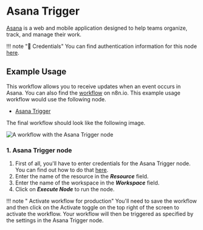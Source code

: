 # Asana Trigger

[Asana](https://asana.com/) is a web and mobile application designed to help teams organize, track, and manage their work.

!!! note "🔑 Credentials"
    You can find authentication information for this node [here](/workflow/integrations/credentials/asana/).


## Example Usage

This workflow allows you to receive updates when an event occurs in Asana. You can also find the [workflow](https://n8n.io/workflows/654) on n8n.io. This example usage workflow would use the following node.
- [Asana Trigger]()

The final workflow should look like the following image.

![A workflow with the Asana Trigger node](/_images/integrations/trigger-nodes/asanatrigger/workflow.png)

### 1. Asana Trigger node

1. First of all, you'll have to enter credentials for the Asana Trigger node. You can find out how to do that [here](/workflow/integrations/credentials/asana/).
2. Enter the name of the resource in the ***Resource*** field.
3. Enter the name of the workspace in the ***Workspace*** field.
4. Click on ***Execute Node*** to run the node.

!!! note " Activate workflow for production"
    You'll need to save the workflow and then click on the Activate toggle on the top right of the screen to activate the workflow. Your workflow will then be triggered as specified by the settings in the Asana Trigger node.

